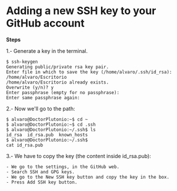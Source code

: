# Adding a new SSH key to your GitHub account

**Steps**

1.- Generate a key in the terminal.
	
	$ ssh-keygen
	Generating public/private rsa key pair.
	Enter file in which to save the key (/home/alvaro/.ssh/id_rsa): /home/alvaro/Escritorio
	/home/alvaro/Escritorio already exists.
	Overwrite (y/n)? y
	Enter passphrase (empty for no passphrase): 
	Enter same passphrase again: 




2.- Now we'll go to the path:

	$ alvaro@DoctorPlutonio:~$ cd ~
	$ alvaro@DoctorPlutonio:~$ cd .ssh
	$ alvaro@DoctorPlutonio:~/.ssh$ ls
	id_rsa  id_rsa.pub  known_hosts
	$ alvaro@DoctorPlutonio:~/.ssh$ 
	cat id_rsa.pub


3.- We have to copy the key (the content inside id_rsa.pub): 

	- We go to the settings, in the GitHub web.
	- Search SSH and GPG keys.
	- We go to the New SSH key button and copy the key in the box.
	- Press Add SSH key button.


